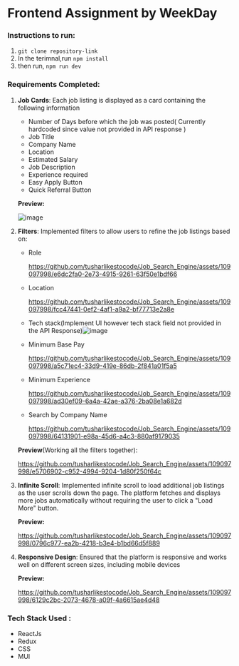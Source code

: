 # Frontend Assignment by WeekDay

### Instructions to run:

1.  `git clone repository-link`
2. In the terimnal,run  `npm install` 
3. then run, `npm run dev`
  




### Requirements Completed:

1. **Job Cards**: Each job listing is displayed as a card containing the following information
   * Number of Days before which the job was posted( Currently hardcoded since value not provided in API response )
   * Job Title
   * Company Name
   * Location
   * Estimated Salary
   * Job Description
   * Experience required
   * Easy Apply Button
   * Quick Referral Button

   **Preview:**

   ![image](https://github.com/tusharlikestocode/Job_Search_Engine/assets/109097998/b36b163e-2959-418a-8f1a-2f3d30987d2b)

2. **Filters**: Implemented filters to allow users to refine the job listings based on:
   * Role

     https://github.com/tusharlikestocode/Job_Search_Engine/assets/109097998/e6dc2fa0-2e73-4915-9261-63f50e1bdf66


   * Location

     https://github.com/tusharlikestocode/Job_Search_Engine/assets/109097998/fcc47441-0ef2-4af1-a9a2-bf77713e2a8e

   * Tech stack(Implement UI however tech stack field not provided in the API Response)![image](https://github.com/tusharlikestocode/Job_Search_Engine/assets/109097998/ef926af2-26ff-4b9f-b03c-db095d6e03d7)

   * Minimum Base Pay

     https://github.com/tusharlikestocode/Job_Search_Engine/assets/109097998/a5c71ec4-33d9-419e-86db-2f841a01f5a5


   * Minimum Experience

     https://github.com/tusharlikestocode/Job_Search_Engine/assets/109097998/ad30ef09-6a4a-42ae-a376-2ba08e1a682d


   * Search by Company Name

     https://github.com/tusharlikestocode/Job_Search_Engine/assets/109097998/64131901-e98a-45d6-a4c3-880af9179035



   **Preview**(Working all the filters together):


   https://github.com/tusharlikestocode/Job_Search_Engine/assets/109097998/e5706902-c952-4994-9204-1d80f250f64c


3. **Infinite Scroll**: Implemented infinite scroll to load additional job listings as the user scrolls down the page. The platform fetches and displays more jobs automatically without requiring the user to click a "Load More" button.

   **Preview:**

   https://github.com/tusharlikestocode/Job_Search_Engine/assets/109097998/0796c977-ea2b-4218-b3e4-b1bd66d5f889


4. **Responsive Design**: Ensured that the platform is responsive and works well on different screen sizes, including mobile devices

   **Preview:**

   https://github.com/tusharlikestocode/Job_Search_Engine/assets/109097998/6129c2bc-2073-4678-a09f-4a6615ae4d48



### Tech Stack Used :

* ReactJs
* Redux
* CSS
* MUI
